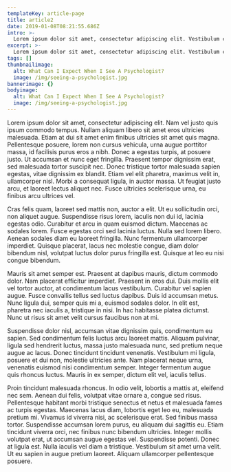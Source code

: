 ```yaml
---
templateKey: article-page
title: article2
date: 2019-01-08T08:21:55.686Z
intro: >-
  Lorem ipsum dolor sit amet, consectetur adipiscing elit. Vestibulum consectetur tempor diam sit amet ornare. Integer egestas tempus risus, nec mattis massa imperdiet in. In in risus massa. Suspendisse sapien orci, lobortis vel interdum sit amet, sagittis sed nulla. Maecenas.
excerpt: >-
  Lorem ipsum dolor sit amet, consectetur adipiscing elit. Vestibulum consectetur tempor diam sit amet ornare. Integer egestas tempus risus, nec mattis massa imperdiet in. In in risus massa. Suspendisse sapien orci, lobortis vel interdum sit amet, sagittis sed nulla. Maecenas.
tags: []
thumbnailimage:
  alt: What Can I Expect When I See A Psychologist?
  image: /img/seeing-a-psychologist.jpg
bannerimage: {}
bodyimage:
  alt: What Can I Expect When I See A Psychologist?
  image: /img/seeing-a-psychologist.jpg
---
```


Lorem ipsum dolor sit amet, consectetur adipiscing elit. Nam vel justo quis ipsum commodo tempus. Nullam aliquam libero sit amet eros ultricies malesuada. Etiam at dui sit amet enim finibus ultricies sit amet quis magna. Pellentesque posuere, lorem non cursus vehicula, urna augue porttitor massa, id facilisis purus eros a nibh. Donec a egestas turpis, at posuere justo. Ut accumsan et nunc eget fringilla. Praesent tempor dignissim erat, sed malesuada tortor suscipit nec. Donec tristique tortor malesuada sapien egestas, vitae dignissim ex blandit. Etiam vel elit pharetra, maximus velit in, ullamcorper nisl. Morbi a consequat ligula, in auctor massa. Ut feugiat justo arcu, et laoreet lectus aliquet nec. Fusce ultricies scelerisque urna, eu finibus arcu ultrices vel.

Cras felis quam, laoreet sed mattis non, auctor a elit. Ut eu sollicitudin orci, non aliquet augue. Suspendisse risus lorem, iaculis non dui id, lacinia egestas odio. Curabitur et arcu in quam euismod dictum. Maecenas ac sodales lorem. Fusce egestas orci sed lacinia luctus. Nulla sed lorem libero. Aenean sodales diam eu laoreet fringilla. Nunc fermentum ullamcorper imperdiet. Quisque placerat, lacus nec molestie congue, diam dolor bibendum nisl, volutpat luctus dolor purus fringilla est. Quisque at leo eu nisi congue bibendum.

Mauris sit amet semper est. Praesent at dapibus mauris, dictum commodo dolor. Nam placerat efficitur imperdiet. Praesent in eros dui. Duis mollis elit vel tortor auctor, at condimentum lacus vestibulum. Curabitur vel sapien augue. Fusce convallis tellus sed luctus dapibus. Duis id accumsan metus. Nunc ligula dui, semper quis mi a, euismod sodales dolor. In elit est, pharetra nec iaculis a, tristique in nisi. In hac habitasse platea dictumst. Nunc ut risus sit amet velit cursus faucibus non at mi.

Suspendisse dolor nisl, accumsan vitae dignissim quis, condimentum eu sapien. Sed condimentum felis luctus arcu laoreet mattis. Aliquam pulvinar, ligula sed hendrerit luctus, massa justo malesuada nunc, sed pretium neque augue ac lacus. Donec tincidunt tincidunt venenatis. Vestibulum mi ligula, posuere et dui non, molestie ultricies ante. Nam placerat neque urna, venenatis euismod nisi condimentum semper. Integer fermentum augue quis rhoncus luctus. Mauris in ex semper, dictum elit vel, iaculis tellus.

Proin tincidunt malesuada rhoncus. In odio velit, lobortis a mattis at, eleifend nec sem. Aenean dui felis, volutpat vitae ornare a, congue sed risus. Pellentesque habitant morbi tristique senectus et netus et malesuada fames ac turpis egestas. Maecenas lacus diam, lobortis eget leo eu, malesuada pretium mi. Vivamus id viverra nisi, ac scelerisque erat. Sed finibus massa tortor. Suspendisse accumsan lorem purus, eu aliquam dui sagittis eu. Etiam tincidunt viverra orci, nec finibus nunc bibendum ultricies. Integer mollis volutpat erat, ut accumsan augue egestas vel. Suspendisse potenti. Donec at ligula est. Nulla iaculis vel diam a tristique. Vestibulum sit amet urna velit. Ut eu sapien in augue pretium laoreet. Aliquam ullamcorper pellentesque posuere.